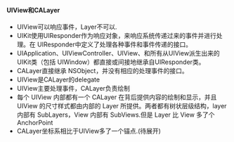 #### UIView和CALayer

* UIView可以响应事件，Layer不可以.
* UIKit使用UIResponder作为响应对象，来响应系统传递过来的事件并进行处理。在 UIResponder中定义了处理各种事件和事件传递的接口。
* UIApplication、UIViewController、UIView、和所有从UIView派生出来的UIKit类（包括 UIWindow）都直接或间接地继承自UIResponder类。
* CALayer直接继承 NSObject，并没有相应的处理事件的接口。
* UIView是CALayer的delegate
* UIView主要处理事件，CALayer负责绘制
* 每个 UIView 内部都有一个 CALayer 在背后提供内容的绘制和显示，并且 UIView 的尺寸样式都由内部的 Layer 所提供。两者都有树状层级结构，layer 内部有 SubLayers，View 内部有 SubViews.但是 Layer 比 View 多了个AnchorPoint
* CALayer坐标系相比于UIView多了一个锚点.(待展开)
